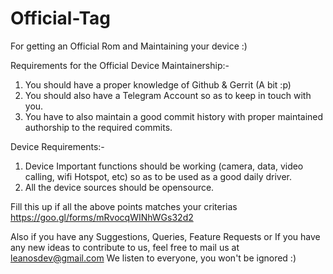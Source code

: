 # Official-Tag
For getting an Official Rom and Maintaining your device :)

Requirements for the Official Device Maintainership:-

1. You should have a proper knowledge of Github & Gerrit (A bit :p)
2. You should also have a Telegram Account so as to keep in touch with you.
3. You have to also maintain a good commit history with proper maintained authorship to the required commits.

Device Requirements:-
1. Device Important functions should be working (camera, data, video calling, wifi Hotspot, etc) so as to be used as a good daily driver.
2. All the device sources should be opensource.

Fill this up if all the above points matches your criterias
https://goo.gl/forms/mRvocqWINhWGs32d2

Also if you have any Suggestions, Queries, Feature Requests or If you have any new ideas to contribute to us, feel free to mail us at leanosdev@gmail.com We listen to everyone, you won't be ignored :)
